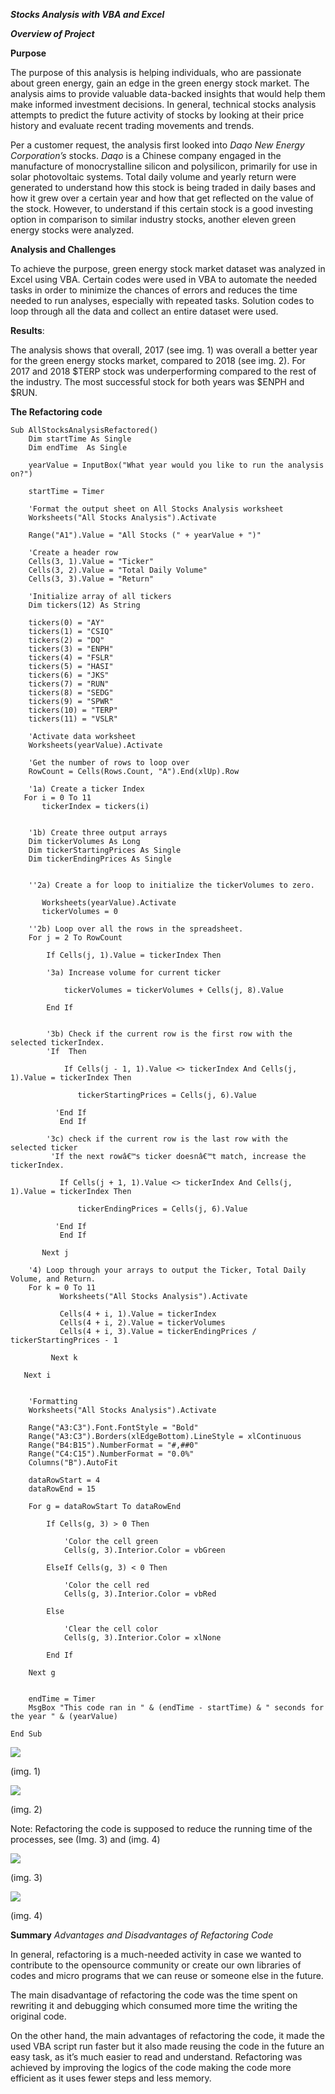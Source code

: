 ***Stocks Analysis with VBA and Excel***

***Overview of Project***

**Purpose**

The purpose of this analysis is helping individuals, who are passionate about
green energy, gain an edge in the green energy stock market. The analysis aims
to provide valuable data-backed insights that would help them make informed
investment decisions. In general, technical stocks analysis attempts to predict
the future activity of stocks by looking at their price history and evaluate
recent trading movements and trends.

Per a customer request, the analysis first looked into *Daqo New Energy
Corporation’s* stocks. *Daqo* is a Chinese company engaged in the manufacture of
monocrystalline silicon and polysilicon, primarily for use in solar photovoltaic
systems. Total daily volume and yearly return were generated to understand how
this stock is being traded in daily bases and how it grew over a certain year
and how that get reflected on the value of the stock. However, to understand if
this certain stock is a good investing option in comparison to similar industry
stocks, another eleven green energy stocks were analyzed.

**Analysis and Challenges**

To achieve the purpose, green energy stock market dataset was analyzed in Excel
using VBA. Certain codes were used in VBA to automate the needed tasks in order
to minimize the chances of errors and reduces the time needed to run analyses,
especially with repeated tasks. Solution codes to loop through all the data and
collect an entire dataset were used.

**Results**:

The analysis shows that overall, 2017 (see img. 1) was overall a better year for
the green energy stocks market, compared to 2018 (see img. 2). For 2017 and 2018
\$TERP stock was underperforming compared to the rest of the industry. The most
successful stock for both years was \$ENPH and \$RUN.

**The Refactoring code**
```
Sub AllStocksAnalysisRefactored()
    Dim startTime As Single
    Dim endTime  As Single

    yearValue = InputBox("What year would you like to run the analysis on?")

    startTime = Timer
    
    'Format the output sheet on All Stocks Analysis worksheet
    Worksheets("All Stocks Analysis").Activate
    
    Range("A1").Value = "All Stocks (" + yearValue + ")"
    
    'Create a header row
    Cells(3, 1).Value = "Ticker"
    Cells(3, 2).Value = "Total Daily Volume"
    Cells(3, 3).Value = "Return"

    'Initialize array of all tickers
    Dim tickers(12) As String
    
    tickers(0) = "AY"
    tickers(1) = "CSIQ"
    tickers(2) = "DQ"
    tickers(3) = "ENPH"
    tickers(4) = "FSLR"
    tickers(5) = "HASI"
    tickers(6) = "JKS"
    tickers(7) = "RUN"
    tickers(8) = "SEDG"
    tickers(9) = "SPWR"
    tickers(10) = "TERP"
    tickers(11) = "VSLR"
    
    'Activate data worksheet
    Worksheets(yearValue).Activate
    
    'Get the number of rows to loop over
    RowCount = Cells(Rows.Count, "A").End(xlUp).Row
    
    '1a) Create a ticker Index
   For i = 0 To 11
       tickerIndex = tickers(i)
       
       
    '1b) Create three output arrays
    Dim tickerVolumes As Long
    Dim tickerStartingPrices As Single
    Dim tickerEndingPrices As Single
       
       
    ''2a) Create a for loop to initialize the tickerVolumes to zero.
    
       Worksheets(yearValue).Activate
       tickerVolumes = 0
       
    ''2b) Loop over all the rows in the spreadsheet.
    For j = 2 To RowCount
              
        If Cells(j, 1).Value = tickerIndex Then
           
        '3a) Increase volume for current ticker
              
            tickerVolumes = tickerVolumes + Cells(j, 8).Value
        
        End If
           
           
        '3b) Check if the current row is the first row with the selected tickerIndex.
        'If  Then
        
            If Cells(j - 1, 1).Value <> tickerIndex And Cells(j, 1).Value = tickerIndex Then

               tickerStartingPrices = Cells(j, 6).Value
               
          'End If
           End If

        '3c) check if the current row is the last row with the selected ticker
         'If the next rowâ€™s ticker doesnâ€™t match, increase the tickerIndex.
        
           If Cells(j + 1, 1).Value <> tickerIndex And Cells(j, 1).Value = tickerIndex Then

               tickerEndingPrices = Cells(j, 6).Value
               
          'End If
           End If
           
       Next j
       
    '4) Loop through your arrays to output the Ticker, Total Daily Volume, and Return.
    For k = 0 To 11
           Worksheets("All Stocks Analysis").Activate
           
           Cells(4 + i, 1).Value = tickerIndex
           Cells(4 + i, 2).Value = tickerVolumes
           Cells(4 + i, 3).Value = tickerEndingPrices / tickerStartingPrices - 1
            
         Next k

   Next i
 
   
    'Formatting
    Worksheets("All Stocks Analysis").Activate
    
    Range("A3:C3").Font.FontStyle = "Bold"
    Range("A3:C3").Borders(xlEdgeBottom).LineStyle = xlContinuous
    Range("B4:B15").NumberFormat = "#,##0"
    Range("C4:C15").NumberFormat = "0.0%"
    Columns("B").AutoFit
    
    dataRowStart = 4
    dataRowEnd = 15
    
    For g = dataRowStart To dataRowEnd

        If Cells(g, 3) > 0 Then

            'Color the cell green
            Cells(g, 3).Interior.Color = vbGreen

        ElseIf Cells(g, 3) < 0 Then

            'Color the cell red
            Cells(g, 3).Interior.Color = vbRed

        Else

            'Clear the cell color
            Cells(g, 3).Interior.Color = xlNone

        End If

    Next g
    
 
    endTime = Timer
    MsgBox "This code ran in " & (endTime - startTime) & " seconds for the year " & (yearValue)

End Sub

```

![](media/3996685eb6a285d8cecafb0c20578e82.png)

(img. 1)

![](media/3f97bd928f98abef95850318d91c01d7.png)

(img. 2)

Note: Refactoring the code is supposed to reduce the running time of the processes, see (Img.
3) and (img. 4)

![](media/1d7422b6d44b7e985aff356989efd1bd.png)

(img. 3)

![](media/6943a6fac5558b2bd8ca671633bec85a.png)

(img. 4)


**Summary**
*Advantages and Disadvantages of Refactoring Code*

In general, refactoring is a much-needed activity in case we wanted to
contribute to the opensource community or create our own libraries of codes and
micro programs that we can reuse or someone else in the future.

The main disadvantage of refactoring the code was the time spent on rewriting it
and debugging which consumed more time the writing the original code.

On the other hand, the main advantages of refactoring the code, it made the used
VBA script run faster but it also made reusing the code in the future an easy
task, as it’s much easier to read and understand. Refactoring was achieved by
improving the logics of the code making the code more efficient as it uses fewer
steps and less memory.
